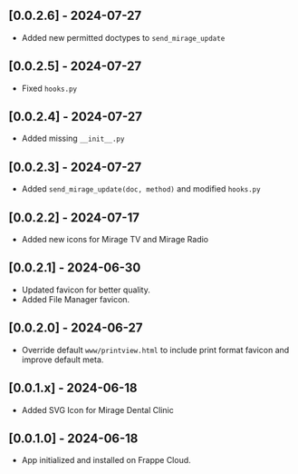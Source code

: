 ## [0.0.2.6] - 2024-07-27
- Added new permitted doctypes to `send_mirage_update`

## [0.0.2.5] - 2024-07-27
- Fixed `hooks.py`

## [0.0.2.4] - 2024-07-27
- Added missing `__init__.py`

## [0.0.2.3] - 2024-07-27
- Added `send_mirage_update(doc, method)` and modified `hooks.py`

## [0.0.2.2] - 2024-07-17
- Added new icons for Mirage TV and Mirage Radio

## [0.0.2.1] - 2024-06-30
- Updated favicon for better quality.
- Added File Manager favicon.

## [0.0.2.0] - 2024-06-27
- Override default `www/printview.html` to include print format favicon and improve default meta.

## [0.0.1.x] - 2024-06-18
- Added SVG Icon for Mirage Dental Clinic

## [0.0.1.0] - 2024-06-18
- App initialized and installed on Frappe Cloud.